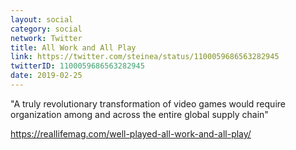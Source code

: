 ```yaml
---
layout: social
category: social
network: Twitter
title: All Work and All Play
link: https://twitter.com/steinea/status/1100059686563282945
twitterID: 1100059686563282945
date: 2019-02-25
---
```


"A truly revolutionary transformation of video games would require organization among and across the entire global supply chain"

<https://reallifemag.com/well-played-all-work-and-all-play/>
